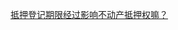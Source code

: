 [抵押登记期限经过影响不动产抵押权嘛？](https://baike.baidu.com/item/%E6%9C%80%E9%AB%98%E4%BA%BA%E6%B0%91%E6%B3%95%E9%99%A2%E7%A0%94%E7%A9%B6%E5%AE%A4%E5%85%B3%E4%BA%8E%E6%8A%B5%E6%8A%BC%E6%9D%83%E4%B8%8D%E5%8F%97%E6%8A%B5%E6%8A%BC%E7%99%BB%E8%AE%B0%E6%9C%BA%E5%85%B3%E8%A7%84%E5%AE%9A%E7%9A%84%E6%8A%B5%E6%8A%BC%E6%9C%9F%E9%99%90%E5%BD%B1%E5%93%8D%E9%97%AE%E9%A2%98%E7%9A%84%E5%87%BD/18571001?fr=aladdin)
